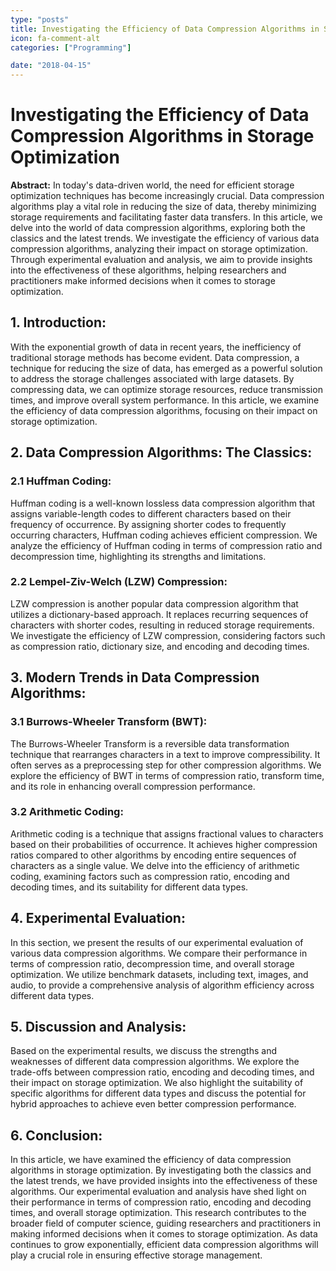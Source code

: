 ```yaml
---
type: "posts"
title: Investigating the Efficiency of Data Compression Algorithms in Storage Optimization
icon: fa-comment-alt
categories: ["Programming"]

date: "2018-04-15"
---
```




# Investigating the Efficiency of Data Compression Algorithms in Storage Optimization

**Abstract:**
In today's data-driven world, the need for efficient storage optimization techniques has become increasingly crucial. Data compression algorithms play a vital role in reducing the size of data, thereby minimizing storage requirements and facilitating faster data transfers. In this article, we delve into the world of data compression algorithms, exploring both the classics and the latest trends. We investigate the efficiency of various data compression algorithms, analyzing their impact on storage optimization. Through experimental evaluation and analysis, we aim to provide insights into the effectiveness of these algorithms, helping researchers and practitioners make informed decisions when it comes to storage optimization.

## 1. Introduction:
With the exponential growth of data in recent years, the inefficiency of traditional storage methods has become evident. Data compression, a technique for reducing the size of data, has emerged as a powerful solution to address the storage challenges associated with large datasets. By compressing data, we can optimize storage resources, reduce transmission times, and improve overall system performance. In this article, we examine the efficiency of data compression algorithms, focusing on their impact on storage optimization.

## 2. Data Compression Algorithms: The Classics:

### 2.1 Huffman Coding:
Huffman coding is a well-known lossless data compression algorithm that assigns variable-length codes to different characters based on their frequency of occurrence. By assigning shorter codes to frequently occurring characters, Huffman coding achieves efficient compression. We analyze the efficiency of Huffman coding in terms of compression ratio and decompression time, highlighting its strengths and limitations.

### 2.2 Lempel-Ziv-Welch (LZW) Compression:
LZW compression is another popular data compression algorithm that utilizes a dictionary-based approach. It replaces recurring sequences of characters with shorter codes, resulting in reduced storage requirements. We investigate the efficiency of LZW compression, considering factors such as compression ratio, dictionary size, and encoding and decoding times.

## 3. Modern Trends in Data Compression Algorithms:

### 3.1 Burrows-Wheeler Transform (BWT):
The Burrows-Wheeler Transform is a reversible data transformation technique that rearranges characters in a text to improve compressibility. It often serves as a preprocessing step for other compression algorithms. We explore the efficiency of BWT in terms of compression ratio, transform time, and its role in enhancing overall compression performance.

### 3.2 Arithmetic Coding:
Arithmetic coding is a technique that assigns fractional values to characters based on their probabilities of occurrence. It achieves higher compression ratios compared to other algorithms by encoding entire sequences of characters as a single value. We delve into the efficiency of arithmetic coding, examining factors such as compression ratio, encoding and decoding times, and its suitability for different data types.

## 4. Experimental Evaluation:
In this section, we present the results of our experimental evaluation of various data compression algorithms. We compare their performance in terms of compression ratio, decompression time, and overall storage optimization. We utilize benchmark datasets, including text, images, and audio, to provide a comprehensive analysis of algorithm efficiency across different data types.

## 5. Discussion and Analysis:
Based on the experimental results, we discuss the strengths and weaknesses of different data compression algorithms. We explore the trade-offs between compression ratio, encoding and decoding times, and their impact on storage optimization. We also highlight the suitability of specific algorithms for different data types and discuss the potential for hybrid approaches to achieve even better compression performance.

## 6. Conclusion:
In this article, we have examined the efficiency of data compression algorithms in storage optimization. By investigating both the classics and the latest trends, we have provided insights into the effectiveness of these algorithms. Our experimental evaluation and analysis have shed light on their performance in terms of compression ratio, encoding and decoding times, and overall storage optimization. This research contributes to the broader field of computer science, guiding researchers and practitioners in making informed decisions when it comes to storage optimization. As data continues to grow exponentially, efficient data compression algorithms will play a crucial role in ensuring effective storage management.